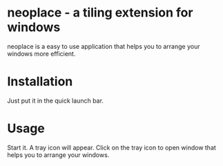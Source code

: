 neoplace - a tiling extension for windows
=========================================

neoplace is a easy to use application that helps you to arrange your windows more efficient.

Installation
============
Just put it in the quick launch bar.


Usage
=====
Start it. A tray icon will appear.
Click on the tray icon to open window that helps you to arrange your windows.

